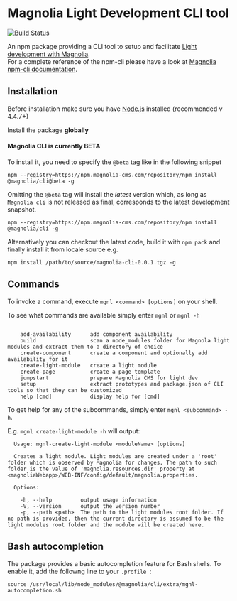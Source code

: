 # Magnolia Light Development CLI tool #

[![Build Status](https://jenkins.magnolia-cms.com/job/build_npm-cli/badge/icon)](https://jenkins.magnolia-cms.com/job/build_npm-cli/)

An npm package providing a CLI tool to setup and facilitate [Light development with Magnolia](https://documentation.magnolia-cms.com/display/DOCS/Light+development+in+Magnolia).   
For a complete reference of the npm-cli please have a look at [Magnolia npm-cli documentation](https://documentation.magnolia-cms.com/display/DOCS/Magnolia+npm-cli).


## Installation ##
Before installation make sure you have [Node.js](https://nodejs.org) installed (recommended v 4.4.7+)

Install the package **globally**

#### Magnolia CLI is currently BETA ####
To install it, you need to specify the `@beta` tag like in the following snippet

`npm --registry=https://npm.magnolia-cms.com/repository/npm install @magnolia/cli@beta -g`

Omitting the `@beta` tag will install the *latest* version which, as long as `Magnolia cli` is not released as final, corresponds to the latest development snapshot.

`npm --registry=https://npm.magnolia-cms.com/repository/npm install @magnolia/cli -g`

Alternatively you can checkout the latest code, build it with `npm pack` and finally install it from locale source e.g.

`npm install /path/to/source/magnolia-cli-0.0.1.tgz -g`



## Commands ##
To invoke a command, execute `mgnl <command> [options]` on your shell.      

To see what commands are available simply enter `mgnl` or `mgnl -h`   

```

    add-availability      add component availability
    build                 scan a node_modules folder for Magnola light modules and extract them to a directory of choice
    create-component      create a component and optionally add availability for it
    create-light-module   create a light module
    create-page           create a page template
    jumpstart             prepare Magnolia CMS for light dev
    setup                 extract prototypes and package.json of CLI tools so that they can be customized
    help [cmd]            display help for [cmd]

```

To get help for any of the subcommands, simply enter `mgnl <subcommand> -h`.   

E.g. `mgnl create-light-module -h` will output:   

```
  Usage: mgnl-create-light-module <moduleName> [options]

  Creates a light module. Light modules are created under a 'root' folder which is observed by Magnolia for changes. The path to such folder is the value of 'magnolia.resources.dir' property at <magnoliaWebapp>/WEB-INF/config/default/magnolia.properties.

  Options:

    -h, --help         output usage information
    -V, --version      output the version number
    -p, --path <path>  The path to the light modules root folder. If no path is provided, then the current directory is assumed to be the light modules root folder and the module will be created here.   
```


## Bash autocompletion ##
The package provides a basic autocompletion feature for Bash shells. To enable it, add the followng line to your ```.profile ```:   
```
source /usr/local/lib/node_modules/@magnolia/cli/extra/mgnl-autocompletion.sh
```
